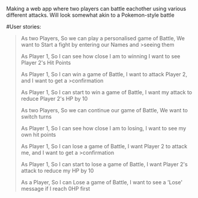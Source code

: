 Making a web app where two players can battle eachother using various different attacks. Will look somewhat akin to a Pokemon-style battle

#User stories:
>As two Players,
>So we can play a personalised game of Battle,
>We want to Start a fight by entering our Names and >seeing them
>
>As Player 1,
>So I can see how close I am to winning
>I want to see Player 2's Hit Points
>
>As Player 1,
>So I can win a game of Battle,
>I want to attack Player 2, and I want to get a >confirmation
>
>As Player 1,
>So I can start to win a game of Battle,
>I want my attack to reduce Player 2's HP by 10
>
>As two Players,
>So we can continue our game of Battle,
>We want to switch turns
>
>As Player 1,
>So I can see how close I am to losing,
>I want to see my own hit points
>
>As Player 1,
>So I can lose a game of Battle,
>I want Player 2 to attack me, and I want to get a >confirmation
>
>As Player 1,
>So I can start to lose a game of Battle,
>I want Player 2's attack to reduce my HP by 10
>
>As a Player,
>So I can Lose a game of Battle,
>I want to see a 'Lose' message if I reach 0HP first
